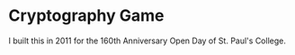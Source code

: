 Cryptography Game
=================

I built this in 2011 for the 160th Anniversary Open Day of St. Paul's College.
